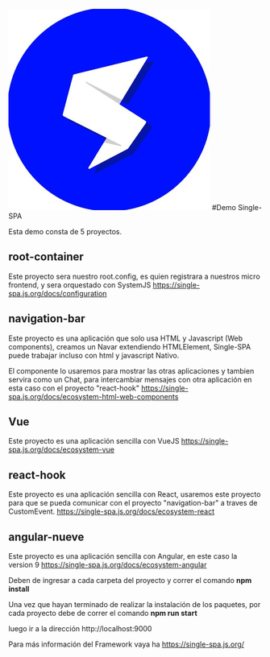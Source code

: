 
![](logo-single-spa.jpg)
#Demo Single-SPA

Esta demo consta de 5 proyectos.

## root-container
Este proyecto sera nuestro root.config, es quien registrara a nuestros micro frontend, y sera orquestado con SystemJS
https://single-spa.js.org/docs/configuration

## navigation-bar

Este proyecto es una aplicación que solo usa HTML y Javascript (Web components), creamos un Navar extendiendo HTMLElement, Single-SPA puede trabajar incluso con html y javascript Nativo.

El componente lo usaremos para mostrar las otras aplicaciones y tambien servira como un Chat, para intercambiar mensajes con otra aplicación en esta caso con el proyecto "react-hook"
https://single-spa.js.org/docs/ecosystem-html-web-components

## Vue

Este proyecto es una aplicación sencilla con VueJS
https://single-spa.js.org/docs/ecosystem-vue

## react-hook

Este proyecto es una aplicación sencilla con React, usaremos este proyecto para que se pueda comunicar con el proyecto  "navigation-bar" a traves de CustomEvent. 
https://single-spa.js.org/docs/ecosystem-react

## angular-nueve

Este proyecto es una aplicación sencilla con Angular, en este caso la version 9 
https://single-spa.js.org/docs/ecosystem-angular


Deben de ingresar a cada carpeta del proyecto y correr el comando
**npm install**

Una vez que hayan terminado de realizar la instalación de los paquetes, por cada proyecto debe de correr el comando 
**npm run start**

luego ir a la dirección http://localhost:9000

Para más información del Framework vaya ha https://single-spa.js.org/
